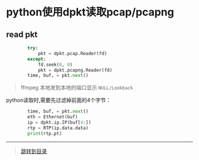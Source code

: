 # python使用dpkt读取pcap/pcapng

## read pkt

```python
        try:
            pkt = dpkt.pcap.Reader(fd)
        except:
            fd.seek(0, 0)
            pkt = dpkt.pcapng.Reader(fd)
        time, buf, = pkt.next()
```

> ffmpeg 本地发到本地的端口显示 `NULL/Lookback`

python读取时,需要先过滤掉前面的4个字节：

```python
        time, buf, = pkt.next()
        eth = Ethernet(buf)
        ip = dpkt.ip.IP(buf[4:])
        rtp = RTP(ip.data.data)
        print(rtp.pt)
```

---

> [跳转到目录](index.md)
